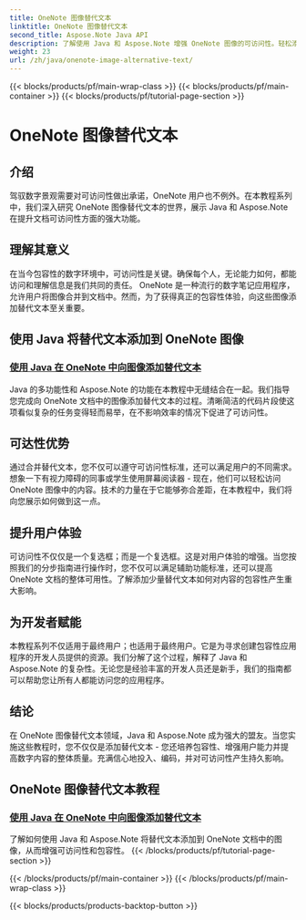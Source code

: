 ```yaml
---
title: OneNote 图像替代文本
linktitle: OneNote 图像替代文本
second_title: Aspose.Note Java API
description: 了解使用 Java 和 Aspose.Note 增强 OneNote 图像的可访问性。轻松添加替代文本以提高包容性并改善用户体验。
weight: 23
url: /zh/java/onenote-image-alternative-text/
---
```


{{< blocks/products/pf/main-wrap-class >}}
{{< blocks/products/pf/main-container >}}
{{< blocks/products/pf/tutorial-page-section >}}

# OneNote 图像替代文本

## 介绍

驾驭数字景观需要对可访问性做出承诺，OneNote 用户也不例外。在本教程系列中，我们深入研究 OneNote 图像替代文本的世界，展示 Java 和 Aspose.Note 在提升文档可访问性方面的强大功能。

## 理解其意义
在当今包容性的数字环境中，可访问性是关键。确保每个人，无论能力如何，都能访问和理解信息是我们共同的责任。 OneNote 是一种流行的数字笔记应用程序，允许用户将图像合并到文档中。然而，为了获得真正的包容性体验，向这些图像添加替代文本至关重要。

## 使用 Java 将替代文本添加到 OneNote 图像
### [使用 Java 在 OneNote 中向图像添加替代文本](./add-alternative-text-to-image/)
Java 的多功能性和 Aspose.Note 的功能在本教程中无缝结合在一起。我们指导您完成向 OneNote 文档中的图像添加替代文本的过程。清晰简洁的代码片段使这项看似复杂的任务变得轻而易举，在不影响效率的情况下促进了可访问性。

## 可达性优势
通过合并替代文本，您不仅可以遵守可访问性标准，还可以满足用户的不同需求。想象一下有视力障碍的同事或学生使用屏幕阅读器 - 现在，他们可以轻松访问 OneNote 图像中的内容。技术的力量在于它能够弥合差距，在本教程中，我们将向您展示如何做到这一点。

## 提升用户体验
可访问性不仅仅是一个复选框；而是一个复选框。这是对用户体验的增强。当您按照我们的分步指南进行操作时，您不仅可以满足辅助功能标准，还可以提高 OneNote 文档的整体可用性。了解添加少量替代文本如何对内容的包容性产生重大影响。

## 为开发者赋能
本教程系列不仅适用于最终用户；也适用于最终用户。它是为寻求创建包容性应用程序的开发人员提供的资源。我们分解了这个过程，解释了 Java 和 Aspose.Note 的复杂性。无论您是经验丰富的开发人员还是新手，我们的指南都可以帮助您让所有人都能访问您的应用程序。

## 结论
在 OneNote 图像替代文本领域，Java 和 Aspose.Note 成为强大的盟友。当您实施这些教程时，您不仅仅是添加替代文本 - 您还培养包容性、增强用户能力并提高数字内容的整体质量。充满信心地投入、编码，并对可访问性产生持久影响。
## OneNote 图像替代文本教程
### [使用 Java 在 OneNote 中向图像添加替代文本](./add-alternative-text-to-image/)
了解如何使用 Java 和 Aspose.Note 将替代文本添加到 OneNote 文档中的图像，从而增强可访问性和包容性。
{{< /blocks/products/pf/tutorial-page-section >}}

{{< /blocks/products/pf/main-container >}}
{{< /blocks/products/pf/main-wrap-class >}}

{{< blocks/products/products-backtop-button >}}
